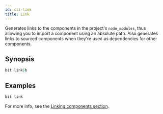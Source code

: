 ```yaml
---
id: cli-link
title: Link
---
```


Generates links to the components in the project's `node_modules`, thus allowing you to import a component using an absolute path. Also generates links to sourced components when they're used as dependencies for other components.

## Synopsis

```bash
bit link|b
```

## Examples

```bash
bit link
```

For more info, see the [Linking components section](/docs/importing-components.html#linking-components).